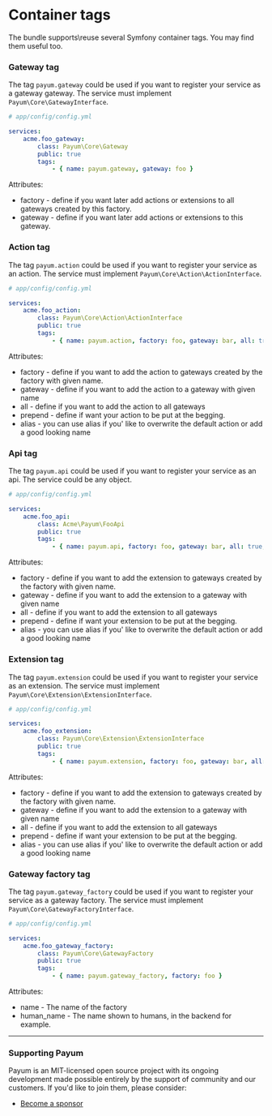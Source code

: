 # Container tags

The bundle supports\reuse several Symfony container tags. You may find them useful too.

### Gateway tag

The tag `payum.gateway` could be used if you want to register your service as a gateway gateway. The service must implement `Payum\Core\GatewayInterface`.

```yaml
# app/config/config.yml

services:
    acme.foo_gateway:
        class: Payum\Core\Gateway
        public: true
        tags:
            - { name: payum.gateway, gateway: foo }
```

Attributes:

* factory - define if you want later add actions or extensions to all gateways created by this factory.
* gateway - define if you want later add actions or extensions to this gateway.

### Action tag

The tag `payum.action` could be used if you want to register your service as an action. The service must implement `Payum\Core\Action\ActionInterface`.

```yaml
# app/config/config.yml

services:
    acme.foo_action:
        class: Payum\Core\Action\ActionInterface
        public: true
        tags:
            - { name: payum.action, factory: foo, gateway: bar, all: true, alias: foo, prepend: false }
```

Attributes:

* factory - define if you want to add the action to gateways created by the factory with given name.
* gateway - define if you want to add the action to a gateway with given name
* all - define if you want to add the action to all gateways
* prepend - define if want your action to be put at the begging.
* alias - you can use alias if you' like to overwrite the default action or add a good looking name

### Api tag

The tag `payum.api` could be used if you want to register your service as an api. The service could be any object.

```yaml
# app/config/config.yml

services:
    acme.foo_api:
        class: Acme\Payum\FooApi
        public: true
        tags:
            - { name: payum.api, factory: foo, gateway: bar, all: true, alias: foo, prepend: false }
```

Attributes:

* factory - define if you want to add the extension to gateways created by the factory with given name.
* gateway - define if you want to add the extension to a gateway with given name
* all - define if you want to add the extension to all gateways
* prepend - define if want your extension to be put at the begging.
* alias - you can use alias if you' like to overwrite the default action or add a good looking name

### Extension tag

The tag `payum.extension` could be used if you want to register your service as an extension. The service must implement `Payum\Core\Extension\ExtensionInterface`.

```yaml
# app/config/config.yml

services:
    acme.foo_extension:
        class: Payum\Core\Extension\ExtensionInterface
        public: true
        tags:
            - { name: payum.extension, factory: foo, gateway: bar, all: true, alias: foo, prepend: false }
```

Attributes:

* factory - define if you want to add the extension to gateways created by the factory with given name.
* gateway - define if you want to add the extension to a gateway with given name
* all - define if you want to add the extension to all gateways
* prepend - define if want your extension to be put at the begging.
* alias - you can use alias if you' like to overwrite the default action or add a good looking name

### Gateway factory tag

The tag `payum.gateway_factory` could be used if you want to register your service as a gateway factory. The service must implement `Payum\Core\GatewayFactoryInterface`.

```yaml
# app/config/config.yml

services:
    acme.foo_gateway_factory:
        class: Payum\Core\GatewayFactory
        public: true
        tags:
            - { name: payum.gateway_factory, factory: foo }
```

Attributes:

* name - The name of the factory
* human\_name - The name shown to humans, in the backend for example.

***

### Supporting Payum

Payum is an MIT-licensed open source project with its ongoing development made possible entirely by the support of community and our customers. If you'd like to join them, please consider:

* [Become a sponsor](https://github.com/sponsors/Payum)
